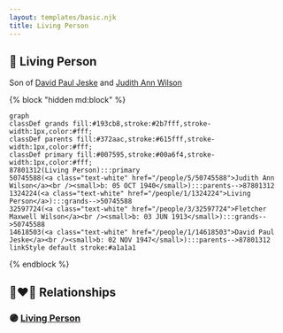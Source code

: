 ```yaml
---
layout: templates/basic.njk
title: Living Person
---
```

## 🔵 Living Person

Son of [David Paul Jeske](/people/1/14618503) and [Judith Ann Wilson](/people/5/50745588)

{% block "hidden md:block" %}
```mermaid
graph
classDef grands fill:#193cb8,stroke:#2b7fff,stroke-width:1px,color:#fff;
classDef parents fill:#372aac,stroke:#615fff,stroke-width:1px,color:#fff;
classDef primary fill:#007595,stroke:#00a6f4,stroke-width:1px,color:#fff;
87801312(Living Person):::primary
50745588(<a class="text-white" href="/people/5/50745588">Judith Ann Wilson</a><br /><small>b: 05 OCT 1940</small>):::parents-->87801312
1324224(<a class="text-white" href="/people/1/1324224">Living Person</a>):::grands-->50745588
32597724(<a class="text-white" href="/people/3/32597724">Fletcher Maxwell Wilson</a><br /><small>b: 03 JUN 1913</small>):::grands-->50745588
14618503(<a class="text-white" href="/people/1/14618503">David Paul Jeske</a><br /><small>b: 02 NOV 1947</small>):::parents-->87801312
linkStyle default stroke:#a1a1a1
```
{% endblock %}

## 👩‍❤️‍👨 Relationships

### 🟣 [Living Person](/people/3/35863536)
